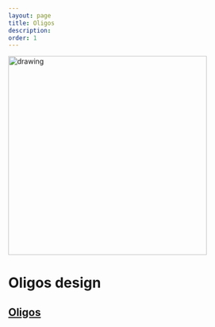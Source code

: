 ```yaml
---
layout: page
title: Oligos
description: 
order: 1
---
```


<img src="{{site.baseurl}}/images/banner.png" alt="drawing" width="400"/>

# Oligos design 

## [Oligos](/bibs/edctools/oligos/Florent.html)  
 
